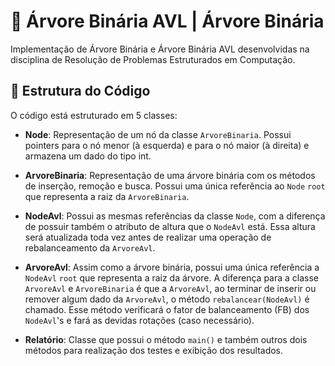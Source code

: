 # 🌳 Árvore Binária AVL | Árvore Binária

Implementação de Árvore Binária e Árvore Binária AVL desenvolvidas na disciplina de Resolução de Problemas Estruturados em Computação.

## 🔗 Estrutura do Código

O código está estruturado em 5 classes:

- **Node**: Representação de um nó da classe `ArvoreBinaria`. Possui pointers para o nó menor (à esquerda) e para o nó maior (à direita) e armazena um dado do tipo int.

- **ArvoreBinaria**: Representação de uma árvore binária com os métodos de inserção, remoção e busca. Possui uma única referência ao `Node` `root` que representa a raiz da `ArvoreBinaria`.

- **NodeAvl**: Possui as mesmas referências da classe `Node`, com a diferença de possuir também o atributo de altura que o `NodeAvl` está. Essa altura será atualizada toda vez antes de realizar uma operação de rebalanceamento da `ArvoreAvl`.

- **ArvoreAvl**: Assim como a árvore binária, possui uma única referência a `NodeAvl` `root` que representa a raiz da árvore. A diferença para a classe `ArvoreAvl` e `ArvoreBinaria` é que a `ArvoreAvl`, ao terminar de inserir ou remover algum dado da `ArvoreAvl`, o método `rebalancear(NodeAvl)` é chamado. Esse método verificará o fator de balanceamento (FB) dos `NodeAvl`'s e fará as devidas rotações (caso necessário).

- **Relatório**: Classe que possui o método `main()` e também outros dois métodos para realização dos testes e exibição dos resultados.
